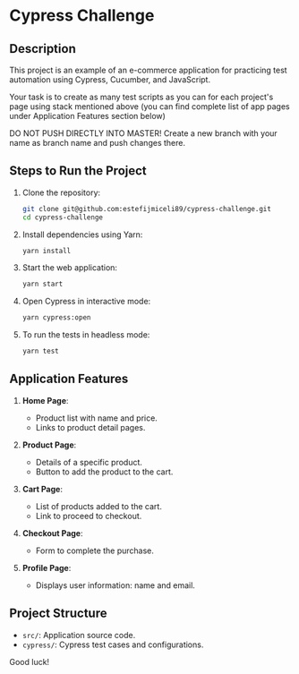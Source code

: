 # Cypress Challenge

## Description  
This project is an example of an e-commerce application for practicing test automation using Cypress, Cucumber, and JavaScript.

Your task is to create as many test scripts as you can for each project's page using stack mentioned above (you can find complete list of app pages under Application Features section below)

DO NOT PUSH DIRECTLY INTO MASTER! Create a new branch with your name as branch name and push changes there. 

## Steps to Run the Project  

1. Clone the repository:  
   ```bash
   git clone git@github.com:estefijmiceli89/cypress-challenge.git
   cd cypress-challenge
   ```

2. Install dependencies using Yarn:  
   ```bash
   yarn install
   ```

3. Start the web application:  
   ```bash
   yarn start
   ```

4. Open Cypress in interactive mode:  
   ```bash
   yarn cypress:open
   ```

5. To run the tests in headless mode:  
   ```bash
   yarn test
   ```

## Application Features  

1. **Home Page**:  
   - Product list with name and price.  
   - Links to product detail pages.  

2. **Product Page**:  
   - Details of a specific product.  
   - Button to add the product to the cart.  

3. **Cart Page**:  
   - List of products added to the cart.  
   - Link to proceed to checkout.  

4. **Checkout Page**:  
   - Form to complete the purchase.  

5. **Profile Page**:  
   - Displays user information: name and email.  

## Project Structure  

- `src/`: Application source code.  
- `cypress/`: Cypress test cases and configurations.  

Good luck!